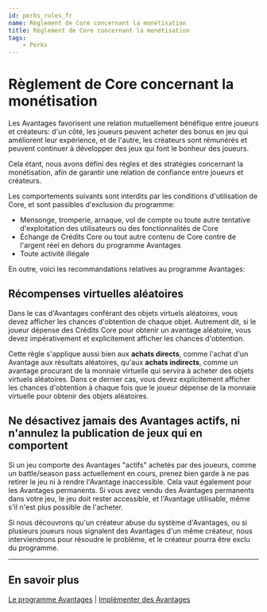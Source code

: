 ```yaml
---
id: perks_rules_fr
name: Règlement de Core concernant la monétisation
title: Règlement de Core concernant la monétisation
tags:
    - Perks
---
```


# Règlement de Core concernant la monétisation

Les Avantages favorisent une relation mutuellement bénéfique entre joueurs et créateurs: d'un côté, les joueurs peuvent acheter des bonus en jeu qui améliorent leur expérience, et de l'autre, les créateurs sont rémunérés et peuvent continuer à développer des jeux qui font le bonheur des joueurs.

Cela étant, nous avons défini des règles et des stratégies concernant la monétisation, afin de garantir une relation de confiance entre joueurs et créateurs.

Les comportements suivants sont interdits par les conditions d'utilisation de Core, et sont passibles d'exclusion du programme:

- Mensonge, tromperie, arnaque, vol de compte ou toute autre tentative d'exploitation des utilisateurs ou des fonctionnalités de Core
- Échange de Crédits Core ou tout autre contenu de Core contre de l'argent réel en dehors du programme Avantages
- Toute activité illégale

En outre, voici les recommandations relatives au programme Avantages:

## Récompenses virtuelles aléatoires

Dans le cas d'Avantages conférant des objets virtuels aléatoires, vous devez afficher les chances d'obtention de chaque objet. Autrement dit, si le joueur dépense des Crédits Core pour obtenir un avantage aléatoire, vous devez impérativement et explicitement afficher les chances d'obtention.

Cette règle s'applique aussi bien aux **achats directs**, comme l'achat d'un Avantage aux résultats aléatoires, qu'aux **achats indirects**, comme un avantage procurant de la monnaie virtuelle qui servira à acheter des objets virtuels aléatoires. Dans ce dernier cas, vous devez explicitement afficher les chances d'obtention à chaque fois que le joueur dépense de la monnaie virtuelle pour obtenir des objets aléatoires.

## Ne désactivez jamais des Avantages actifs, ni n'annulez la publication de jeux qui en comportent

Si un jeu comporte des Avantages "actifs" achetés par des joueurs, comme un battle/season pass actuellement en cours, prenez bien garde à ne pas retirer le jeu ni à rendre l'Avantage inaccessible. Cela vaut également pour les Avantages permanents. Si vous avez vendu des Avantages permanents dans votre jeu, le jeu doit rester accessible, et l'Avantage utilisable, même s'il n'est plus possible de l'acheter.

Si nous découvrons qu'un créateur abuse du système d'Avantages, ou si plusieurs joueurs nous signalent des Avantages d'un même créateur, nous interviendrons pour résoudre le problème, et le créateur pourra être exclu du programme.

---

## En savoir plus

[Le programme Avantages](perks_program.md) | [Implémenter des Avantages](implementing_perks.md)
